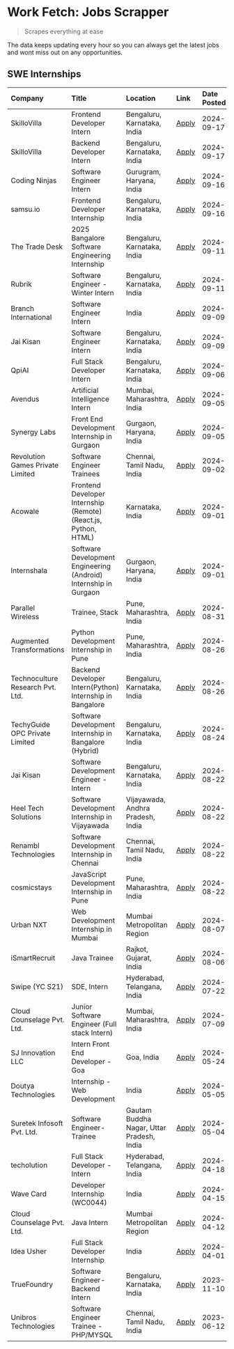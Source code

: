 # Work Fetch: Jobs Scrapper
> Scrapes everything at ease

The data keeps updating every hour so you can always get the latest jobs and wont miss out on any opportunities.

## SWE Internships
<!--START_SECTION:workfetch-->
| Company                          | Title                                                            | Location                                  | Link                                                                                                                                                                                                                                                                                          | Date Posted   |
|:---------------------------------|:-----------------------------------------------------------------|:------------------------------------------|:----------------------------------------------------------------------------------------------------------------------------------------------------------------------------------------------------------------------------------------------------------------------------------------------|:--------------|
| SkilloVilla                      | Frontend Developer Intern                                        | Bengaluru, Karnataka, India               | [Apply](https://in.linkedin.com/jobs/view/frontend-developer-intern-at-skillovilla-4025873510?position=16&pageNum=0&refId=q6G%2F1Yl2T4hbFKKiJ5qR8w%3D%3D&trackingId=CpanIg4MJPopKD9sbMYX8Q%3D%3D&trk=public_jobs_jserp-result_search-card)                                                    | 2024-09-17    |
| SkilloVilla                      | Backend Developer Intern                                         | Bengaluru, Karnataka, India               | [Apply](https://in.linkedin.com/jobs/view/backend-developer-intern-at-skillovilla-4025860894?position=31&pageNum=0&refId=q6G%2F1Yl2T4hbFKKiJ5qR8w%3D%3D&trackingId=S%2BqI%2FvAGQWtnXnBSp9ua9Q%3D%3D&trk=public_jobs_jserp-result_search-card)                                                 | 2024-09-17    |
| Coding Ninjas                    | Software Engineer Intern                                         | Gurugram, Haryana, India                  | [Apply](https://in.linkedin.com/jobs/view/software-engineer-intern-at-coding-ninjas-4025524828?position=44&pageNum=0&refId=q6G%2F1Yl2T4hbFKKiJ5qR8w%3D%3D&trackingId=09xG11AoG3FfpIuY9SimjQ%3D%3D&trk=public_jobs_jserp-result_search-card)                                                   | 2024-09-16    |
| samsu.io                         | Frontend Developer Internship                                    | Bengaluru, Karnataka, India               | [Apply](https://in.linkedin.com/jobs/view/frontend-developer-internship-at-samsu-io-4025578689?position=56&pageNum=0&refId=q6G%2F1Yl2T4hbFKKiJ5qR8w%3D%3D&trackingId=4krQfPzMUvm8mo2cQrpMKA%3D%3D&trk=public_jobs_jserp-result_search-card)                                                   | 2024-09-16    |
| The Trade Desk                   | 2025 Bangalore Software Engineering Internship                   | Bengaluru, Karnataka, India               | [Apply](https://in.linkedin.com/jobs/view/2025-bangalore-software-engineering-internship-at-the-trade-desk-3987456531?position=4&pageNum=0&refId=q6G%2F1Yl2T4hbFKKiJ5qR8w%3D%3D&trackingId=agDYdG1vD28j%2B338GqDteg%3D%3D&trk=public_jobs_jserp-result_search-card)                           | 2024-09-11    |
| Rubrik                           | Software Engineer - Winter Intern                                | Bengaluru, Karnataka, India               | [Apply](https://in.linkedin.com/jobs/view/software-engineer-winter-intern-at-rubrik-4006567784?position=5&pageNum=0&refId=q6G%2F1Yl2T4hbFKKiJ5qR8w%3D%3D&trackingId=iMBLVUKYf0YYucIiVzHe3w%3D%3D&trk=public_jobs_jserp-result_search-card)                                                    | 2024-09-11    |
| Branch International             | Software Engineer Intern                                         | India                                     | [Apply](https://in.linkedin.com/jobs/view/software-engineer-intern-at-branch-international-3360513601?position=17&pageNum=0&refId=q6G%2F1Yl2T4hbFKKiJ5qR8w%3D%3D&trackingId=IbKvcnaM0zO65%2FHZOLhcpQ%3D%3D&trk=public_jobs_jserp-result_search-card)                                          | 2024-09-09    |
| Jai Kisan                        | Software Engineer Intern                                         | Bengaluru, Karnataka, India               | [Apply](https://in.linkedin.com/jobs/view/software-engineer-intern-at-jai-kisan-4024075360?position=27&pageNum=0&refId=q6G%2F1Yl2T4hbFKKiJ5qR8w%3D%3D&trackingId=MlyZMMqR0EIVv9VpWby79A%3D%3D&trk=public_jobs_jserp-result_search-card)                                                       | 2024-09-09    |
| QpiAI                            | Full Stack Developer Intern                                      | Bengaluru, Karnataka, India               | [Apply](https://in.linkedin.com/jobs/view/full-stack-developer-intern-at-qpiai-4017395346?position=40&pageNum=0&refId=q6G%2F1Yl2T4hbFKKiJ5qR8w%3D%3D&trackingId=VlFZnBnnbZg2EJ4LU%2Fsspg%3D%3D&trk=public_jobs_jserp-result_search-card)                                                      | 2024-09-06    |
| Avendus                          | Artificial Intelligence Intern                                   | Mumbai, Maharashtra, India                | [Apply](https://in.linkedin.com/jobs/view/artificial-intelligence-intern-at-avendus-4017956289?position=45&pageNum=0&refId=q6G%2F1Yl2T4hbFKKiJ5qR8w%3D%3D&trackingId=DwUafo88gpWESZoLP1tcZg%3D%3D&trk=public_jobs_jserp-result_search-card)                                                   | 2024-09-05    |
| Synergy Labs                     | Front End Development Internship in Gurgaon                      | Gurgaon, Haryana, India                   | [Apply](https://in.linkedin.com/jobs/view/front-end-development-internship-in-gurgaon-at-synergy-labs-4018742698?position=59&pageNum=0&refId=q6G%2F1Yl2T4hbFKKiJ5qR8w%3D%3D&trackingId=%2FytDE8znB0K1WqsgeuH%2F8Q%3D%3D&trk=public_jobs_jserp-result_search-card)                             | 2024-09-05    |
| Revolution Games Private Limited | Software Engineer Trainees                                       | Chennai, Tamil Nadu, India                | [Apply](https://in.linkedin.com/jobs/view/software-engineer-trainees-at-revolution-games-private-limited-4015912927?position=38&pageNum=0&refId=q6G%2F1Yl2T4hbFKKiJ5qR8w%3D%3D&trackingId=GDtIu9%2BC2n31m%2B9sJkm1Pw%3D%3D&trk=public_jobs_jserp-result_search-card)                          | 2024-09-02    |
| Acowale                          | Frontend Developer Internship (Remote) (React.js, Python, HTML)  | Karnataka, India                          | [Apply](https://in.linkedin.com/jobs/view/frontend-developer-internship-remote-react-js-python-html-at-acowale-4014663920?position=2&pageNum=0&refId=q6G%2F1Yl2T4hbFKKiJ5qR8w%3D%3D&trackingId=abiU93dE7WNYfBY4fDSOyQ%3D%3D&trk=public_jobs_jserp-result_search-card)                         | 2024-09-01    |
| Internshala                      | Software Development Engineering (Android) Internship in Gurgaon | Gurgaon, Haryana, India                   | [Apply](https://in.linkedin.com/jobs/view/software-development-engineering-android-internship-in-gurgaon-at-internshala-4015471580?position=7&pageNum=0&refId=q6G%2F1Yl2T4hbFKKiJ5qR8w%3D%3D&trackingId=0vumzQR3cXkfA%2FSYO6DbCA%3D%3D&trk=public_jobs_jserp-result_search-card)              | 2024-09-01    |
| Parallel Wireless                | Trainee, Stack                                                   | Pune, Maharashtra, India                  | [Apply](https://in.linkedin.com/jobs/view/trainee-stack-at-parallel-wireless-3905689841?position=43&pageNum=0&refId=q6G%2F1Yl2T4hbFKKiJ5qR8w%3D%3D&trackingId=dcbr1Z%2FLpMfM79RLFiSGHw%3D%3D&trk=public_jobs_jserp-result_search-card)                                                        | 2024-08-31    |
| Augmented Transformations        | Python Development Internship in Pune                            | Pune, Maharashtra, India                  | [Apply](https://in.linkedin.com/jobs/view/python-development-internship-in-pune-at-augmented-transformations-4010741884?position=15&pageNum=0&refId=q6G%2F1Yl2T4hbFKKiJ5qR8w%3D%3D&trackingId=Fe8Bds3Tc6YSBHBWYnSY7A%3D%3D&trk=public_jobs_jserp-result_search-card)                          | 2024-08-26    |
| Technoculture Research Pvt. Ltd. | Backend Developer Intern(Python) Internship in Bangalore         | Bengaluru, Karnataka, India               | [Apply](https://in.linkedin.com/jobs/view/backend-developer-intern-python-internship-in-bangalore-at-technoculture-research-pvt-ltd-4010744714?position=24&pageNum=0&refId=q6G%2F1Yl2T4hbFKKiJ5qR8w%3D%3D&trackingId=bR8GvmQN%2Bji2ob3Uoj0LVA%3D%3D&trk=public_jobs_jserp-result_search-card) | 2024-08-26    |
| TechyGuide OPC Private Limited   | Software Development Internship in Bangalore (Hybrid)            | Bengaluru, Karnataka, India               | [Apply](https://in.linkedin.com/jobs/view/software-development-internship-in-bangalore-hybrid-at-techyguide-opc-private-limited-4009591646?position=37&pageNum=0&refId=q6G%2F1Yl2T4hbFKKiJ5qR8w%3D%3D&trackingId=Q7KhbhpMQJ9dI6gjrYcrrA%3D%3D&trk=public_jobs_jserp-result_search-card)       | 2024-08-24    |
| Jai Kisan                        | Software Development Engineer - Intern                           | Bengaluru, Karnataka, India               | [Apply](https://in.linkedin.com/jobs/view/software-development-engineer-intern-at-jai-kisan-4027288169?position=9&pageNum=0&refId=q6G%2F1Yl2T4hbFKKiJ5qR8w%3D%3D&trackingId=imEwEI6WOjISR%2BMBOpX9IQ%3D%3D&trk=public_jobs_jserp-result_search-card)                                          | 2024-08-22    |
| Heel Tech Solutions              | Software Development Internship in Vijayawada                    | Vijayawada, Andhra Pradesh, India         | [Apply](https://in.linkedin.com/jobs/view/software-development-internship-in-vijayawada-at-heel-tech-solutions-4007906692?position=20&pageNum=0&refId=q6G%2F1Yl2T4hbFKKiJ5qR8w%3D%3D&trackingId=s6a1flre9vvA2L8We%2BVsNg%3D%3D&trk=public_jobs_jserp-result_search-card)                      | 2024-08-22    |
| Renambl Technologies             | Software Development Internship in Chennai                       | Chennai, Tamil Nadu, India                | [Apply](https://in.linkedin.com/jobs/view/software-development-internship-in-chennai-at-renambl-technologies-4007910299?position=22&pageNum=0&refId=q6G%2F1Yl2T4hbFKKiJ5qR8w%3D%3D&trackingId=lq6lkKNVi47Ks1bJvqJyHw%3D%3D&trk=public_jobs_jserp-result_search-card)                          | 2024-08-22    |
| cosmicstays                      | JavaScript Development Internship in Pune                        | Pune, Maharashtra, India                  | [Apply](https://in.linkedin.com/jobs/view/javascript-development-internship-in-pune-at-cosmicstays-4007904825?position=34&pageNum=0&refId=q6G%2F1Yl2T4hbFKKiJ5qR8w%3D%3D&trackingId=aZyJPXxchQ1ZyTNcmUOHZQ%3D%3D&trk=public_jobs_jserp-result_search-card)                                    | 2024-08-22    |
| Urban NXT                        | Web Development Internship in Mumbai                             | Mumbai Metropolitan Region                | [Apply](https://in.linkedin.com/jobs/view/web-development-internship-in-mumbai-at-urban-nxt-3995561641?position=50&pageNum=0&refId=q6G%2F1Yl2T4hbFKKiJ5qR8w%3D%3D&trackingId=R2kVSRr5YCTGn%2FMHZaI1MQ%3D%3D&trk=public_jobs_jserp-result_search-card)                                         | 2024-08-07    |
| iSmartRecruit                    | Java Trainee                                                     | Rajkot, Gujarat, India                    | [Apply](https://in.linkedin.com/jobs/view/java-trainee-at-ismartrecruit-3992301825?position=23&pageNum=0&refId=q6G%2F1Yl2T4hbFKKiJ5qR8w%3D%3D&trackingId=0dts44QodMQWTBin91N6NQ%3D%3D&trk=public_jobs_jserp-result_search-card)                                                               | 2024-08-06    |
| Swipe (YC S21)                   | SDE, Intern                                                      | Hyderabad, Telangana, India               | [Apply](https://in.linkedin.com/jobs/view/sde-intern-at-swipe-yc-s21-3980368092?position=47&pageNum=0&refId=q6G%2F1Yl2T4hbFKKiJ5qR8w%3D%3D&trackingId=M9yTm3Ws9liF%2FbxAyz%2Bqww%3D%3D&trk=public_jobs_jserp-result_search-card)                                                              | 2024-07-22    |
| Cloud Counselage Pvt. Ltd.       | Junior Software Engineer (Full stack Intern)                     | Mumbai, Maharashtra, India                | [Apply](https://in.linkedin.com/jobs/view/junior-software-engineer-full-stack-intern-at-cloud-counselage-pvt-ltd-3967725851?position=12&pageNum=0&refId=q6G%2F1Yl2T4hbFKKiJ5qR8w%3D%3D&trackingId=Xc4c3XVeF2m7uX9fswQvCA%3D%3D&trk=public_jobs_jserp-result_search-card)                      | 2024-07-09    |
| SJ Innovation LLC                | Intern Front End Developer - Goa                                 | Goa, India                                | [Apply](https://in.linkedin.com/jobs/view/intern-front-end-developer-goa-at-sj-innovation-llc-3931678611?position=10&pageNum=0&refId=q6G%2F1Yl2T4hbFKKiJ5qR8w%3D%3D&trackingId=%2BD%2BH1lqasi4IJgyDn7Akwg%3D%3D&trk=public_jobs_jserp-result_search-card)                                     | 2024-05-24    |
| Doutya Technologies              | Internship - Web Development                                     | India                                     | [Apply](https://in.linkedin.com/jobs/view/internship-web-development-at-doutya-technologies-3915234831?position=58&pageNum=0&refId=q6G%2F1Yl2T4hbFKKiJ5qR8w%3D%3D&trackingId=L%2Ba0CDDzIP1XM%2BHZn71upw%3D%3D&trk=public_jobs_jserp-result_search-card)                                       | 2024-05-05    |
| Suretek Infosoft Pvt. Ltd.       | Software Engineer-Trainee                                        | Gautam Buddha Nagar, Uttar Pradesh, India | [Apply](https://in.linkedin.com/jobs/view/software-engineer-trainee-at-suretek-infosoft-pvt-ltd-3916999948?position=32&pageNum=0&refId=q6G%2F1Yl2T4hbFKKiJ5qR8w%3D%3D&trackingId=7VydKotVx99kuIfU1lzi5g%3D%3D&trk=public_jobs_jserp-result_search-card)                                       | 2024-05-04    |
| techolution                      | Full Stack Developer - Intern                                    | Hyderabad, Telangana, India               | [Apply](https://in.linkedin.com/jobs/view/full-stack-developer-intern-at-techolution-3904814977?position=49&pageNum=0&refId=q6G%2F1Yl2T4hbFKKiJ5qR8w%3D%3D&trackingId=X%2Bf%2F%2F3rncdE7d%2B3cooONww%3D%3D&trk=public_jobs_jserp-result_search-card)                                          | 2024-04-18    |
| Wave Card                        | Developer Internship (WC0044)                                    | India                                     | [Apply](https://in.linkedin.com/jobs/view/developer-internship-wc0044-at-wave-card-3900079966?position=53&pageNum=0&refId=q6G%2F1Yl2T4hbFKKiJ5qR8w%3D%3D&trackingId=6HprFzq1tV2nAn6wifumqg%3D%3D&trk=public_jobs_jserp-result_search-card)                                                    | 2024-04-15    |
| Cloud Counselage Pvt. Ltd.       | Java Intern                                                      | Mumbai Metropolitan Region                | [Apply](https://in.linkedin.com/jobs/view/java-intern-at-cloud-counselage-pvt-ltd-3896025667?position=33&pageNum=0&refId=q6G%2F1Yl2T4hbFKKiJ5qR8w%3D%3D&trackingId=4Keq5HQ2slT4AS2wSBM%2F8g%3D%3D&trk=public_jobs_jserp-result_search-card)                                                   | 2024-04-12    |
| Idea Usher                       | Full Stack Developer Internship                                  | India                                     | [Apply](https://in.linkedin.com/jobs/view/full-stack-developer-internship-at-idea-usher-3879565540?position=18&pageNum=0&refId=q6G%2F1Yl2T4hbFKKiJ5qR8w%3D%3D&trackingId=0NZB1aVL%2F5UoHqUz73NMNQ%3D%3D&trk=public_jobs_jserp-result_search-card)                                             | 2024-04-01    |
| TrueFoundry                      | Software Engineer-Backend Intern                                 | Bengaluru, Karnataka, India               | [Apply](https://in.linkedin.com/jobs/view/software-engineer-backend-intern-at-truefoundry-3779508170?position=36&pageNum=0&refId=q6G%2F1Yl2T4hbFKKiJ5qR8w%3D%3D&trackingId=I7lo4qpDJ2cBk%2FtbiNHCQA%3D%3D&trk=public_jobs_jserp-result_search-card)                                           | 2023-11-10    |
| Unibros Technologies             | Software Engineer Trainee - PHP/MYSQL                            | Chennai, Tamil Nadu, India                | [Apply](https://in.linkedin.com/jobs/view/software-engineer-trainee-php-mysql-at-unibros-technologies-3656599241?position=41&pageNum=0&refId=q6G%2F1Yl2T4hbFKKiJ5qR8w%3D%3D&trackingId=L6Xcx%2B7rIQmPq8SrFqQIlw%3D%3D&trk=public_jobs_jserp-result_search-card)                               | 2023-06-12    |
<!--END_SECTION:workfetch-->
